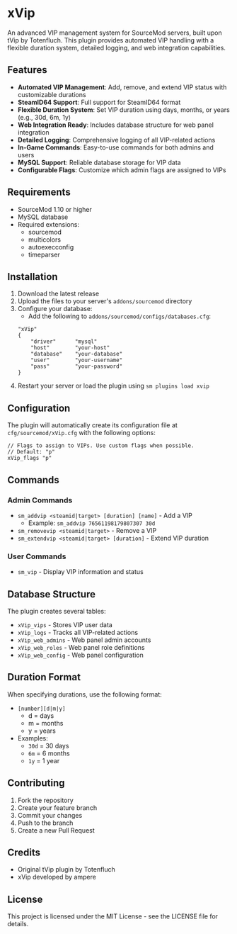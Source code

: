 # xVip

An advanced VIP management system for SourceMod servers, built upon tVip by Totenfluch. This plugin provides automated VIP handling with a flexible duration system, detailed logging, and web integration capabilities.

## Features

- **Automated VIP Management**: Add, remove, and extend VIP status with customizable durations
- **SteamID64 Support**: Full support for SteamID64 format
- **Flexible Duration System**: Set VIP duration using days, months, or years (e.g., 30d, 6m, 1y)
- **Web Integration Ready**: Includes database structure for web panel integration
- **Detailed Logging**: Comprehensive logging of all VIP-related actions
- **In-Game Commands**: Easy-to-use commands for both admins and users
- **MySQL Support**: Reliable database storage for VIP data
- **Configurable Flags**: Customize which admin flags are assigned to VIPs

## Requirements

- SourceMod 1.10 or higher
- MySQL database
- Required extensions:
  - sourcemod
  - multicolors
  - autoexecconfig
  - timeparser

## Installation

1. Download the latest release
2. Upload the files to your server's `addons/sourcemod` directory
3. Configure your database:
   - Add the following to `addons/sourcemod/configs/databases.cfg`:
   ```
   "xVip"
   {
       "driver"      "mysql"
       "host"        "your-host"
       "database"    "your-database"
       "user"        "your-username"
       "pass"        "your-password"
   }
   ```
4. Restart your server or load the plugin using `sm plugins load xvip`

## Configuration

The plugin will automatically create its configuration file at `cfg/sourcemod/xVip.cfg` with the following options:

```
// Flags to assign to VIPs. Use custom flags when possible.
// Default: "p"
xVip_flags "p"
```

## Commands

### Admin Commands
- `sm_addvip <steamid|target> [duration] [name]` - Add a VIP
  - Example: `sm_addvip 76561198179807307 30d`
- `sm_removevip <steamid|target>` - Remove a VIP
- `sm_extendvip <steamid|target> [duration]` - Extend VIP duration

### User Commands
- `sm_vip` - Display VIP information and status

## Database Structure

The plugin creates several tables:
- `xVip_vips` - Stores VIP user data
- `xVip_logs` - Tracks all VIP-related actions
- `xVip_web_admins` - Web panel admin accounts
- `xVip_web_roles` - Web panel role definitions
- `xVip_web_config` - Web panel configuration

## Duration Format

When specifying durations, use the following format:
- `[number][d|m|y]`
  - d = days
  - m = months
  - y = years
- Examples:
  - `30d` = 30 days
  - `6m` = 6 months
  - `1y` = 1 year

## Contributing

1. Fork the repository
2. Create your feature branch
3. Commit your changes
4. Push to the branch
5. Create a new Pull Request

## Credits

- Original tVip plugin by Totenfluch
- xVip developed by ampere

## License

This project is licensed under the MIT License - see the LICENSE file for details.